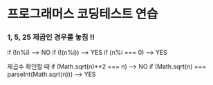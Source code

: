 # 프로그래머스 코딩테스트 연습


### 1, 5, 25 제곱인 경우를 놓침 !!

if (!n%i) -->  NO
if (!(n%i)) --> YES
if (n%i === 0) --> YES

제곱수 확인할 때
if (Math.sqrt(n)**2 === n) --> NO
if (Math.sqrt(n) === parseInt(Math.sqrt(n))) --> YES